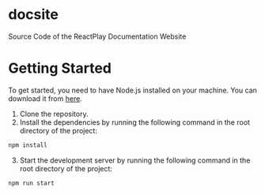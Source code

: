 # docsite
Source Code of the ReactPlay Documentation Website

# Getting Started
To get started, you need to have Node.js installed on your machine. You 
can download it from [here](https://nodejs.org/en/download/).
1. Clone the repository.
2. Install the dependencies by running the following command in the root 
directory of the project:
```bash
npm install
```
3. Start the development server by running the following command in the 
root directory of the project:
```bash
npm run start
```
